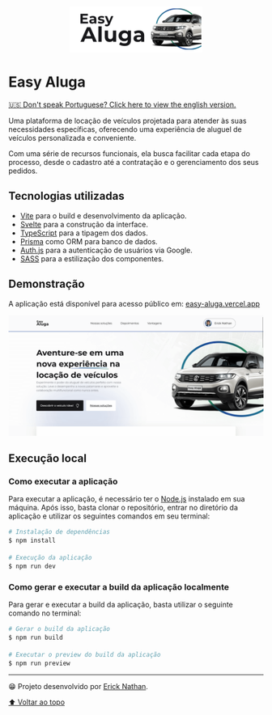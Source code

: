 <div align="center">
   <img src=".github/project-logo.svg" height="90">
</div>

# Easy Aluga
[🇺🇸 Don't speak Portuguese? Click here to view the english version.](./README-EN.md)

Uma plataforma de locação de veículos projetada para atender às suas necessidades específicas, oferecendo uma experiência de aluguel de veículos personalizada e conveniente.

Com uma série de recursos funcionais, ela busca facilitar cada etapa do processo, desde o cadastro até a contratação e o gerenciamento dos seus pedidos.

## Tecnologias utilizadas
- [Vite](https://vitejs.dev/) para o build e desenvolvimento da aplicação.
- [Svelte](https://svelte.dev/) para a construção da interface.
- [TypeScript](https://www.typescriptlang.org/) para a tipagem dos dados.
- [Prisma](https://www.prisma.io/) como ORM para banco de dados.
- [Auth.js](https://authjs.dev/) para a autenticação de usuários via Google.
- [SASS](https://sass-lang.com/) para a estilização dos componentes.

## Demonstração
A aplicação está disponível para acesso público em: [easy-aluga.vercel.app](https://easy-aluga.vercel.app/)

![](./.github/project-screenshot.png)

## Execução local

### Como executar a aplicação
Para executar a aplicação, é necessário ter o [Node.js](https://nodejs.org/en/) instalado em sua máquina. Após isso, basta clonar o repositório, entrar no diretório da aplicação e utilizar os seguintes comandos em seu terminal:

```bash
# Instalação de dependências
$ npm install

# Execução da aplicação
$ npm run dev
```

### Como gerar e executar a build da aplicação localmente
Para gerar e executar a build da aplicação, basta utilizar o seguinte comando no terminal:

```bash
# Gerar o build da aplicação
$ npm run build

# Executar o preview do build da aplicação
$ npm run preview
```

---

😁 Projeto desenvolvido por [Erick Nathan](https://www.linkedin.com/in/ericknathan/).

[⬆ Voltar ao topo](#easy-aluga)<br>